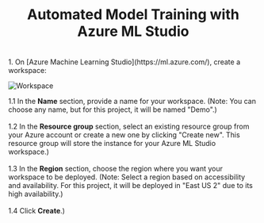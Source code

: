 <div align="center">
  <h1>Automated Model Training with Azure ML Studio</h1>
</div>

<br>
1. On [Azure Machine Learning Studio](https://ml.azure.com/), create a workspace:

![Workspace](https://github.com/m3mentomor1/Automated-Model-Training_with_Azure-ML-Studio/assets/95956735/efce2078-305c-49b5-acf6-219346e1dcd2)

1.1 In the **Name** section, provide a name for your workspace. (Note: You can choose any name, but for this project, it will be named "Demo".)<br><br>
1.2 In the **Resource group** section, select an existing resource group from your Azure account or create a new one by clicking "Create new". This resource group will store the instance for your Azure ML Studio workspace.)<br><br>
1.3 In the **Region** section, choose the region where you want your workspace to be deployed. (Note: Select a region based on accessibility and availability. For this project, it will be deployed in "East US 2" due to its high availability.)<br><br>
1.4 Click **Create**.)<br><br>



> 


 


 







